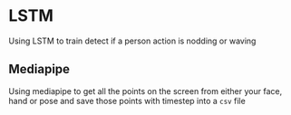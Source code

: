 # LSTM
Using LSTM to train detect if a person action is nodding or waving

## Mediapipe
Using mediapipe to get all the points on the screen from either your face, hand or pose and save those points with timestep into a `csv` file